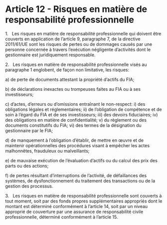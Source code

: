 # Article 12 - Risques en matière de responsabilité professionnelle


1.   Les risques en matière de responsabilité professionnelle qui doivent être couverts en application de l’article 9, paragraphe 7, de la directive 2011/61/UE sont les risques de pertes ou de dommages causés par une personne concernée à travers l’exécution négligente d’activités dont le gestionnaire est juridiquement responsable.

2.   Les risques en matière de responsabilité professionnelle visés au paragraphe 1 englobent, de façon non limitative, les risques:

a) de perte de documents attestant la propriété d’actifs du FIA;

b) de déclarations inexactes ou trompeuses faites au FIA ou à ses investisseurs;

c) d’actes, d’erreurs ou d’omissions entraînant le non-respect: i) des obligations légales et réglementaires; ii) de l’obligation de compétence et de soin à l’égard du FIA et de ses investisseurs; iii) des devoirs fiduciaires; iv) des obligations en matière de confidentialité; v) du règlement ou des documents constitutifs du FIA; vi) des termes de la désignation du gestionnaire par le FIA;

d) de manquement à l’obligation d’établir, de mettre en œuvre et de maintenir opérationnelles des procédures visant à empêcher les actes malhonnêtes, frauduleux ou malveillants;

e) de mauvaise exécution de l’évaluation d’actifs ou du calcul des prix des parts ou des actions;

f) de pertes résultant d’interruptions de l’activité, de défaillances des systèmes, de dysfonctionnement du traitement des transactions ou de la gestion des processus.

3.   Les risques en matière de responsabilité professionnelle sont couverts à tout moment, soit par des fonds propres supplémentaires appropriés dont le montant est déterminé conformément à l’article 14, soit par un niveau approprié de couverture par une assurance de responsabilité civile professionnelle, déterminé conformément à l’article 15.
